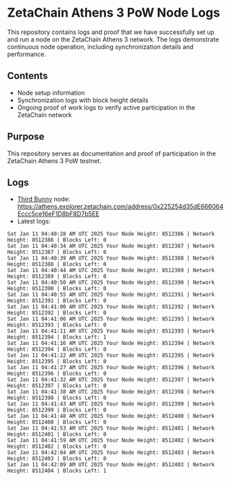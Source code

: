 # ZetaChain Athens 3 PoW Node Logs
This repository contains logs and proof that we have successfully set up and run a node on the ZetaChain Athens 3 network. The logs demonstrate continuous node operation, including synchronization details and performance.

## Contents
- Node setup information
- Synchronization logs with block height details
- Ongoing proof of work logs to verify active participation in the ZetaChain network

## Purpose
This repository serves as documentation and proof of participation in the ZetaChain Athens 3 PoW testnet.

## Logs

- [Third Bunny](https://thirdbunny.xyz/) node: https://athens.explorer.zetachain.com/address/0x225254d35dE666064Eccc5ce16eF1D8bF8D7b5EE
- Latest logs:
```
Sat Jan 11 04:40:28 AM UTC 2025 Your Node Height: 8512386 | Network Height: 8512386 | Blocks Left: 0
Sat Jan 11 04:40:34 AM UTC 2025 Your Node Height: 8512387 | Network Height: 8512387 | Blocks Left: 0
Sat Jan 11 04:40:39 AM UTC 2025 Your Node Height: 8512388 | Network Height: 8512388 | Blocks Left: 0
Sat Jan 11 04:40:44 AM UTC 2025 Your Node Height: 8512389 | Network Height: 8512389 | Blocks Left: 0
Sat Jan 11 04:40:50 AM UTC 2025 Your Node Height: 8512390 | Network Height: 8512390 | Blocks Left: 0
Sat Jan 11 04:40:55 AM UTC 2025 Your Node Height: 8512391 | Network Height: 8512391 | Blocks Left: 0
Sat Jan 11 04:41:00 AM UTC 2025 Your Node Height: 8512392 | Network Height: 8512392 | Blocks Left: 0
Sat Jan 11 04:41:06 AM UTC 2025 Your Node Height: 8512393 | Network Height: 8512393 | Blocks Left: 0
Sat Jan 11 04:41:11 AM UTC 2025 Your Node Height: 8512393 | Network Height: 8512394 | Blocks Left: 1
Sat Jan 11 04:41:16 AM UTC 2025 Your Node Height: 8512394 | Network Height: 8512394 | Blocks Left: 0
Sat Jan 11 04:41:22 AM UTC 2025 Your Node Height: 8512395 | Network Height: 8512395 | Blocks Left: 0
Sat Jan 11 04:41:27 AM UTC 2025 Your Node Height: 8512396 | Network Height: 8512396 | Blocks Left: 0
Sat Jan 11 04:41:32 AM UTC 2025 Your Node Height: 8512397 | Network Height: 8512397 | Blocks Left: 0
Sat Jan 11 04:41:38 AM UTC 2025 Your Node Height: 8512398 | Network Height: 8512398 | Blocks Left: 0
Sat Jan 11 04:41:43 AM UTC 2025 Your Node Height: 8512399 | Network Height: 8512399 | Blocks Left: 0
Sat Jan 11 04:41:48 AM UTC 2025 Your Node Height: 8512400 | Network Height: 8512400 | Blocks Left: 0
Sat Jan 11 04:41:53 AM UTC 2025 Your Node Height: 8512401 | Network Height: 8512401 | Blocks Left: 0
Sat Jan 11 04:41:59 AM UTC 2025 Your Node Height: 8512402 | Network Height: 8512402 | Blocks Left: 0
Sat Jan 11 04:42:04 AM UTC 2025 Your Node Height: 8512403 | Network Height: 8512403 | Blocks Left: 0
Sat Jan 11 04:42:09 AM UTC 2025 Your Node Height: 8512403 | Network Height: 8512404 | Blocks Left: 1
```
